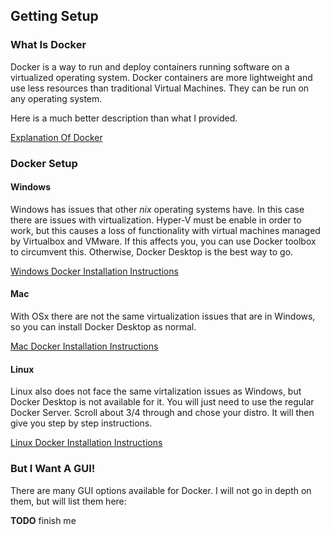 ## Getting Setup

### What Is Docker <br> 

Docker is a way to run and deploy containers running software on a virtualized
operating system. Docker containers are more lightweight and use less resources
than traditional Virtual Machines. They can be run on any operating system. <br>

Here is a much better description than what I provided. <br> 

[Explanation Of Docker](https://www.docker.com/resources/what-container)

### Docker Setup <br>

#### Windows <br>

Windows has issues that other *nix* operating systems have. In this case there are
issues with virtualization. Hyper-V must be enable in order to work, but this
causes a loss of functionality with virtual machines managed by Virtualbox and
VMware. If this affects you, you can use Docker toolbox to circumvent this.
Otherwise, Docker Desktop is the best way to go. <br>

[Windows Docker Installation Instructions](https://docs.docker.com/docker-for-windows/install/)

#### Mac <br> 

With OSx there are not the same virtualization issues that are in Windows, so you can install Docker Desktop
as normal. <br>

[Mac Docker Installation Instructions](https://hub.docker.com/editions/community/docker-ce-desktop-mac)

#### Linux <br> 

Linux also does not face the same virtalization issues as Windows, but Docker
Desktop is not available for it. You will just need to use the regular Docker
Server. Scroll about 3/4 through and chose your distro. It will then give you
step by step instructions. 

[Linux Docker Installation Instructions](https://docs.docker.com/install/)



### But I Want A GUI! <br> 

There are many GUI options available for Docker. I will not go in depth on them,
but will list them here:

**TODO** finish me
